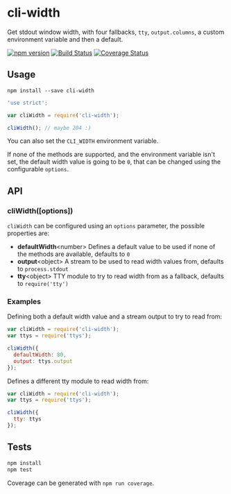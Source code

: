 cli-width
=========

Get stdout window width, with four fallbacks, `tty`, `output.columns`, a custom environment variable and then a default.

[![npm version](https://badge.fury.io/js/cli-width.svg)](http://badge.fury.io/js/cli-width)
[![Build Status](https://travis-ci.org/knownasilya/cli-width.svg)](https://travis-ci.org/knownasilya/cli-width)
[![Coverage Status](https://coveralls.io/repos/knownasilya/cli-width/badge.svg?branch=master&service=github)](https://coveralls.io/github/knownasilya/cli-width?branch=master)

## Usage

```
npm install --save cli-width
```

```js
'use strict';

var cliWidth = require('cli-width');

cliWidth(); // maybe 204 :)
```

You can also set the `CLI_WIDTH` environment variable.

If none of the methods are supported, and the environment variable isn't set,
the default width value is going to be `0`, that can be changed using the configurable `options`.

## API

### cliWidth([options])

`cliWidth` can be configured using an `options` parameter, the possible properties are:

- **defaultWidth**\<number\> Defines a default value to be used if none of the methods are available, defaults to `0`
- **output**\<object\> A stream to be used to read width values from, defaults to `process.stdout`
- **tty**\<object\> TTY module to try to read width from as a fallback, defaults to `require('tty')`


### Examples

Defining both a default width value and a stream output to try to read from:

```js
var cliWidth = require('cli-width');
var ttys = require('ttys');

cliWidth({
  defaultWidth: 80,
  output: ttys.output
});
```

Defines a different tty module to read width from:

```js
var cliWidth = require('cli-width');
var ttys = require('ttys');

cliWidth({
  tty: ttys
});
```

## Tests

```bash
npm install
npm test
```

Coverage can be generated with `npm run coverage`.
